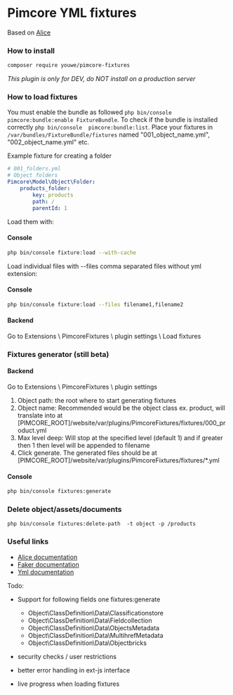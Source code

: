 # Pimcore YML fixtures

Based on [Alice](https://github.com/nelmio/alice)

### How to install

```sh
composer require youwe/pimcore-fixtures
```
*This plugin is only for DEV, do NOT install on a production server*

### How to load fixtures
You must enable the bundle as followed `php bin/console pimcore:bundle:enable FixtureBundle`. To check if the bundle is installed correctly `php bin/console  pimcore:bundle:list`.
Place your fixtures in `/var/bundles/FixtureBundle/fixtures` named "001_object_name.yml", "002_object_name.yml" etc.

Example fixture for creating a folder
```yaml
# 001_folders.yml
# Object folders
Pimcore\Model\Object\Folder:
    products_folder:
        key: products
        path: /
        parentId: 1
```
Load them with:
#### Console
```sh
php bin/console fixture:load --with-cache
```
Load individual files with --files comma separated files without yml extension:
#### Console
```sh
php bin/console fixture:load --files filename1,filename2
```

#### Backend
Go to Extensions \ PimcoreFixtures \ plugin settings \ Load fixtures

### Fixtures generator (still beta)

#### Backend
Go to Extensions \ PimcoreFixtures \ plugin settings

1. Object path: the root where to start generating fixtures
2. Object name: Recommended would be the object class ex. product, will translate into at [PIMCORE_ROOT]/website/var/plugins/PimcoreFixtures/fixtures/000_product.yml
3. Max level deep: Will stop at the specified level (default 1) and if greater then 1 then level will be appended to filename
4. Click generate. The generated files should be at [PIMCORE_ROOT]/website/var/plugins/PimcoreFixtures/fixtures/*.yml

#### Console
```sh
php bin/console fixtures:generate
```

### Delete object/assets/documents

```sh****
php bin/console fixtures:delete-path  -t object -p /products
```


### Useful links 
* [Alice documentation](https://github.com/nelmio/alice)
* [Faker documentation](https://github.com/fzaninotto/Faker)
* [Yml documentation](http://symfony.com/doc/current/components/yaml/yaml_format.html)


Todo:
* Support for following fields one fixtures:generate
    * Object\ClassDefinition\Data\Classificationstore
    * Object\ClassDefinition\Data\Fieldcollection
    * Object\ClassDefinition\Data\ObjectsMetadata
    * Object\ClassDefinition\Data\MultihrefMetadata
    * Object\ClassDefinition\Data\Objectbricks

* security checks / user restrictions
* better error handling in ext-js interface
* live progress when loading fixtures
